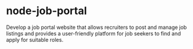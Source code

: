 # node-job-portal
 Develop a job portal website that allows recruiters to post and manage job listings and provides a user-friendly platform for job seekers to find and apply for suitable roles.
